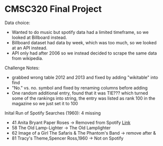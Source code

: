 # CMSC320 Final Project
Data choice:
  - Wanted to do music but spotify data had a limited timeframe, so we looked at Billboard instead.
  - Billboard dataset had data by week, which was too much, so we looked at an API instead.
  - API only had after 2006 so we instead decided to scrape the same data from wikipedia. 
  
Challenge Notes:
 - grabbed wrong table 2012 and 2013 and fixed by adding "wikitable" into find
 - "No." vs. no. symbol and fixed by renaming columns before adding 
 - One random additional entry, found that it was TIE??? which turned some of the rankings into string, the entry was listed as rank 100 in the magazine so we just set it to 100

Inital Run of Spotify Searches (1960): 4 missing 
 - 41 Anita Bryant Paper Roses -> Removed from Spotify [Link](https://open.spotify.com/track/7iehzxzmUvZZfuKFabo5no)
 - 58 The Old Lamp-Lighter -> The Old Lamplighter
 - 62 Image of a Girl The Safaris  & The Phantom's Band -> remove after &
 - 81 Tracy's Theme,Spencer Ross,1960 -> Not on Spotify
